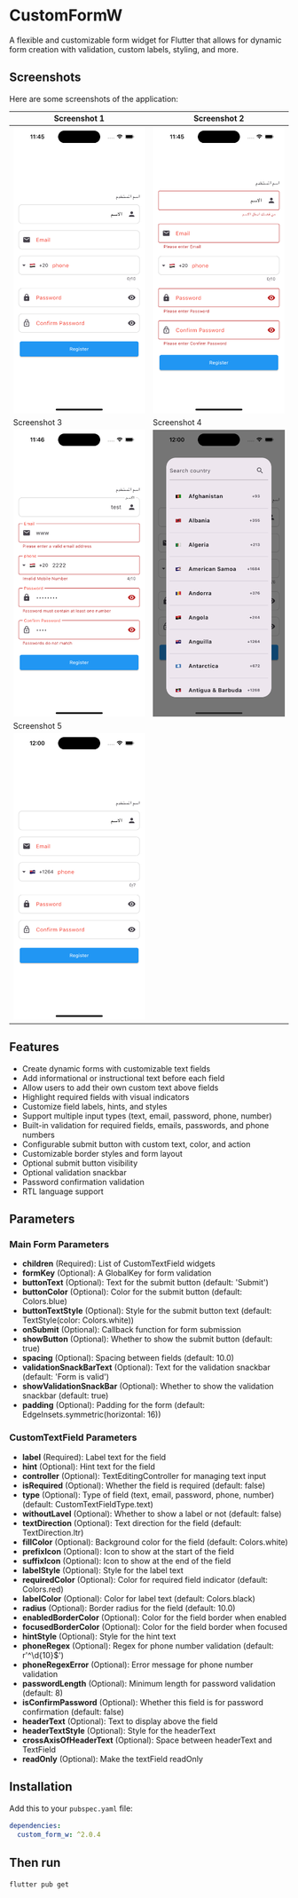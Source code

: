 # CustomFormW

A flexible and customizable form widget for Flutter that allows for dynamic form creation with validation, custom labels, styling, and more.


## Screenshots

Here are some screenshots of the application:

| Screenshot 1 | Screenshot 2 |
|-------------|-------------|
| ![Screenshot 1](screenshots/image_one.png) | ![Screenshot 2](screenshots/image_two.png) |
| Screenshot 3 | Screenshot 4 |
| ![Screenshot 3](screenshots/image_three.png) | ![Screenshot 4](screenshots/image_four.png) |
| Screenshot 5 |
| ![Screenshot 5](screenshots/image_five.png) |

## Features
- Create dynamic forms with customizable text fields
- Add informational or instructional text before each field
- Allow users to add their own custom text above fields
- Highlight required fields with visual indicators
- Customize field labels, hints, and styles
- Support multiple input types (text, email, password, phone, number)
- Built-in validation for required fields, emails, passwords, and phone numbers
- Configurable submit button with custom text, color, and action
- Customizable border styles and form layout
- Optional submit button visibility
- Optional validation snackbar
- Password confirmation validation
- RTL language support

## Parameters

### Main Form Parameters
- **children** (Required): List of CustomTextField widgets
- **formKey** (Optional): A GlobalKey<FormState> for form validation
- **buttonText** (Optional): Text for the submit button (default: 'Submit')
- **buttonColor** (Optional): Color for the submit button (default: Colors.blue)
- **buttonTextStyle** (Optional): Style for the submit button text (default: TextStyle(color: Colors.white))
- **onSubmit** (Optional): Callback function for form submission
- **showButton** (Optional): Whether to show the submit button (default: true)
- **spacing** (Optional): Spacing between fields (default: 10.0)
- **validationSnackBarText** (Optional): Text for the validation snackbar (default: 'Form is valid')
- **showValidationSnackBar** (Optional): Whether to show the validation snackbar (default: true)
- **padding** (Optional): Padding for the form (default: EdgeInsets.symmetric(horizontal: 16))

### CustomTextField Parameters
- **label** (Required): Label text for the field
- **hint** (Optional): Hint text for the field
- **controller** (Optional): TextEditingController for managing text input
- **isRequired** (Optional): Whether the field is required (default: false)
- **type** (Optional): Type of field (text, email, password, phone, number) (default: CustomTextFieldType.text)
- **withoutLavel** (Optional): Whether to show a label or not (default: false)
- **textDirection** (Optional): Text direction for the field (default: TextDirection.ltr)
- **fillColor** (Optional): Background color for the field (default: Colors.white)
- **prefixIcon** (Optional): Icon to show at the start of the field
- **suffixIcon** (Optional): Icon to show at the end of the field
- **labelStyle** (Optional): Style for the label text
- **requiredColor** (Optional): Color for required field indicator (default: Colors.red)
- **labelColor** (Optional): Color for label text (default: Colors.black)
- **radius** (Optional): Border radius for the field (default: 10.0)
- **enabledBorderColor** (Optional): Color for the field border when enabled
- **focusedBorderColor** (Optional): Color for the field border when focused
- **hintStyle** (Optional): Style for the hint text
- **phoneRegex** (Optional): Regex for phone number validation (default: r'^\d{10}$')
- **phoneRegexError** (Optional): Error message for phone number validation
- **passwordLength** (Optional): Minimum length for password validation (default: 8)
- **isConfirmPassword** (Optional): Whether this field is for password confirmation (default: false)
- **headerText** (Optional): Text to display above the field
- **headerTextStyle** (Optional): Style for the headerText
- **crossAxisOfHeaderText** (Optional): Space between headerText and TextField
- **readOnly** (Optional): Make the textField readOnly

## Installation

Add this to your `pubspec.yaml` file:

```yaml
dependencies:
  custom_form_w: ^2.0.4
```
## Then run 
`flutter pub get`

